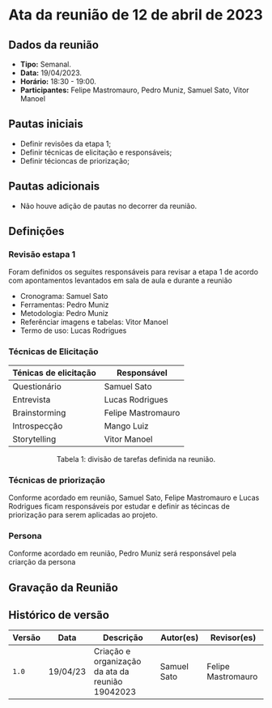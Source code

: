 # Ata da reunião de 12 de abril de 2023

## Dados da reunião

* **Tipo:** Semanal.
* **Data:** 19/04/2023.
* **Horário:** 18:30 - 19:00.
* **Participantes:** Felipe Mastromauro, Pedro Muniz, Samuel Sato, Vitor Manoel



## Pautas iniciais

* Definir revisões da etapa 1;
* Definir técnicas de elicitação e responsáveis;
* Definir técioncas de priorização;

## Pautas adicionais

* Não houve adição de pautas no decorrer da reunião.

## Definições

### Revisão estapa 1

Foram definidos os seguites responsáveis para revisar a etapa 1 de acordo com apontamentos levantados em sala de aula e durante a reunião

* Cronograma: Samuel Sato
* Ferramentas: Pedro Muniz
* Metodologia: Pedro Muniz
* Referênciar imagens e tabelas: Vitor Manoel
* Termo de uso: Lucas Rodrigues



### Técnicas de Elicitação

<center>

| Ténicas de elicitação | Responsável |
| --------------------- | ----------- |
| Questionário  | Samuel Sato |
| Entrevista | Lucas Rodrigues  |
| Brainstorming | Felipe Mastromauro |
| Introspecção | Mango Luiz | 
| Storytelling | Vitor Manoel |


Tabela 1: divisão de tarefas definida na reunião.
</center>

### Técnicas de priorização

Conforme acordado em reunião, Samuel Sato, Felipe Mastromauro e Lucas Rodrigues ficam responsáveis por estudar e definir as técincas de priorização para serem aplicadas ao projeto.

### Persona

Conforme acordado em reunião, Pedro Muniz será responsável pela criarção da persona

## Gravação da Reunião




## Histórico de versão

|  Versão  |   Data   |                      Descrição                      |    Autor(es)   |  Revisor(es)  |
| -------- | -------- | --------------------------------------------------- | -------------- | ------------- |
|  `1.0`   | 19/04/23 | Criação e organização da ata da reunião 19042023 | Samuel Sato | Felipe Mastromauro |
